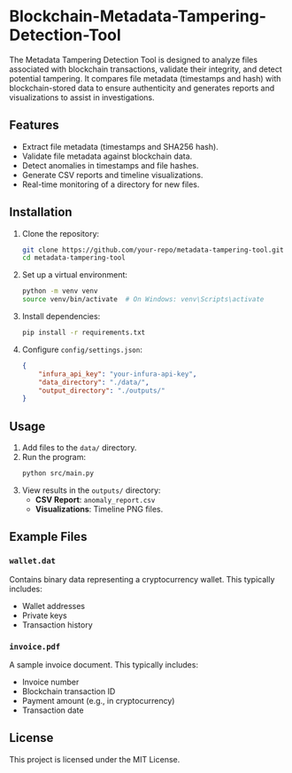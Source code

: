 # Blockchain-Metadata-Tampering-Detection-Tool
The Metadata Tampering Detection Tool is designed to analyze files associated with blockchain transactions, validate their integrity, and detect potential tampering. It compares file metadata (timestamps and hash) with blockchain-stored data to ensure authenticity and generates reports and visualizations to assist in investigations.

## Features
- Extract file metadata (timestamps and SHA256 hash).
- Validate file metadata against blockchain data.
- Detect anomalies in timestamps and file hashes.
- Generate CSV reports and timeline visualizations.
- Real-time monitoring of a directory for new files.

## Installation
1. Clone the repository:
   ```bash
   git clone https://github.com/your-repo/metadata-tampering-tool.git
   cd metadata-tampering-tool
   ```
2. Set up a virtual environment:
   ```bash
   python -m venv venv
   source venv/bin/activate  # On Windows: venv\Scripts\activate
   ```
3. Install dependencies:
   ```bash
   pip install -r requirements.txt
   ```
4. Configure `config/settings.json`:
   ```json
   {
       "infura_api_key": "your-infura-api-key",
       "data_directory": "./data/",
       "output_directory": "./outputs/"
   }
   ```

## Usage
1. Add files to the `data/` directory.
2. Run the program:
   ```bash
   python src/main.py
   ```
3. View results in the `outputs/` directory:
   - **CSV Report**: `anomaly_report.csv`
   - **Visualizations**: Timeline PNG files.

## Example Files
### `wallet.dat`
Contains binary data representing a cryptocurrency wallet. This typically includes:
- Wallet addresses
- Private keys
- Transaction history

### `invoice.pdf`
A sample invoice document. This typically includes:
- Invoice number
- Blockchain transaction ID
- Payment amount (e.g., in cryptocurrency)
- Transaction date

## License
This project is licensed under the MIT License.

